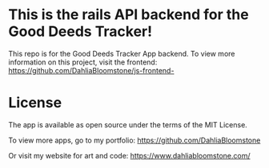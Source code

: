 # This is the rails API backend for the Good Deeds Tracker!

This repo is for the Good Deeds Tracker App backend. To view more information on this project, visit the frontend: https://github.com/DahliaBloomstone/js-frontend-

# License
The app is available as open source under the terms of the MIT License. 

To view more apps, go to my portfolio: https://github.com/DahliaBloomstone

Or visit my website for art and code: https://www.dahliabloomstone.com/

